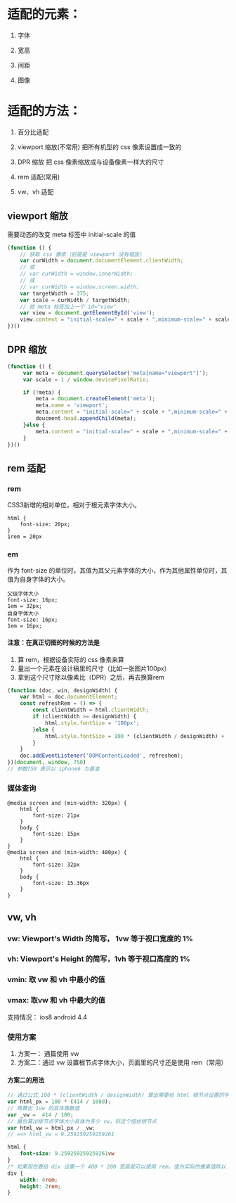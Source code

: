 # 适配的元素：
1. 字体

2. 宽高

3. 间距

4. 图像

# 适配的方法：
1. 百分比适配

2. viewport 缩放(不常用)
把所有机型的 css 像素设置成一致的

3. DPR 缩放
把 css 像素缩放成与设备像素一样大的尺寸

4. rem 适配(常用)

5. vw、vh 适配

## viewport 缩放
需要动态的改变 meta 标签中 initial-scale 的值
```js
(function () {
    // 获取 css 像素（前提是 viewport 没有缩放）
    var curWidth = document.documentElement.clientWidth;
    // 或
    // var curWidth = window.innerWidth;
    // 或
    // var curWidth = window.screen.width;
    var targetWidth = 375;
    var scale = curWidth / targetWidth;
    // 给 meta 标签加上一个 id="view"
    var view = document.getElementById('view');
    view.content = "initial-scale=" + scale + ",minimum-scale=" + scale + ",maximum-scale=" + scale + ",user-scalable=no";
})()
```

## DPR 缩放
```js
(function () {
     var meta = document.querySelector('meta[name="viewport"]');
     var scale = 1 / window.devicePixelRatio;

     if (!meta) {
         meta = document.createElement('meta');
         meta.name = 'viewport';
         meta.content = "initial-scale=" + scale + ",minimum-scale=" + scale + ",maximum-scale=" + scale + ",user-scalable=no";
         doucment.head.appendChild(meta);
     }else {
         meta.content = "initial-scale=" + scale + ",minimum-scale=" + scale + ",maximum-scale=" + scale + ",user-scalable=no";
     }
})()
```

## rem 适配
### rem
CSS3新增的相对单位，相对于根元素字体大小。
```
html {
    font-size: 20px;
}
1rem = 20px
```

### em
作为 font-size 的单位时，其值为其父元素字体的大小，作为其他属性单位时，其值为自身字体的大小。
```
父级字体大小
font-size: 16px;
1em = 32px;
自身字体大小
font-size: 16px;
1em = 16px;
```
#### 注意：在真正切图的时候的方法是
1. 算 rem，根据设备实际的 css 像素来算
2. 量出一个元素在设计稿里的尺寸（比如一张图片100px）
3. 拿到这个尺寸除以像素比（DPR）之后，再去换算rem
```js
(function (doc, win, designWidth) {
    var html = doc.documentElement;
    const refreshRem = () => {
        const clientWidth = html.clientWidth;
        if (clientWidth >= designWidth) {
            html.style.fontSize = '100px';
        }else {
            html.style.fontSize = 100 * (clientWidth / designWidth) + 'px';
        }
    }
    doc.addEventListener('DOMContentLoaded', refreshem);
})(document, window, 750)
// 参数750 表示以 iphone6 为基准
```
### 媒体查询
```
@media screen and (min-width: 320px) {
    html {
        font-size: 21px
    }
    body {
        font-size: 15px
    }
}
@media screen and (min-width: 480px) {
    html {
        font-size: 32px
    }
    body {
        font-size: 15.36px
    }
}
```

## vw, vh
### vw: Viewport's Width 的简写， 1vw 等于视口宽度的 1%
### vh: Viewport's Height 的简写，1vh 等于视口高度的 1%
### vmin: 取 vw 和 vh 中最小的值
### vmax: 取vw 和 vh 中最大的值
支持情况： ios8  android 4.4
### 使用方案
1. 方案一： 通篇使用 vw
2. 方案二：通过 vw 设置根节点字体大小，页面里的尺寸还是使用 rem（常用）
#### 方案二的用法
```js
// 通过公式 100 * (clientWidth / designWidth) 算出需要给 html 根节点设置的字体大小为多少。假如 clientWidth 为414，设计稿量出来的 designWidth 为 1080。
var html_px = 100 * (414 / 1080);
// 再算出 1vw 的具体像数值
var _vw =  414 / 100;
// 最后算出根节点字体大小具体为多少 vw，将这个值给根节点
var html_vw = html_px / _vw;
// ==> html_vw = 9.259259259259261
```
```css
html {
    font-size: 9.259259259259261vw
}
/* 如果现在要给 div 设置一个 400 * 200 宽高就可以使用 rem，值为实际的像素值除以 100*/
div {
    width: 4rem;
    height: 2rem;
}
```